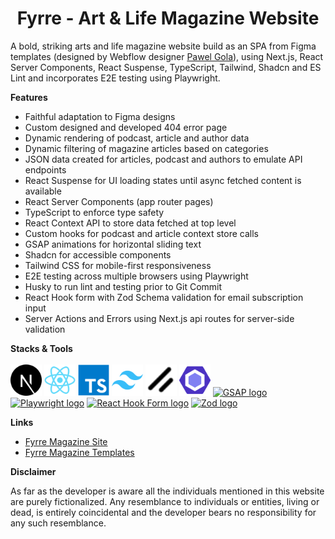 <div align="center">

<h1>Fyrre - Art & Life Magazine Website</h1>

</div>

A bold, striking arts and life magazine website build as an SPA from Figma templates (designed by Webflow designer <a target="_blank" rel="noopener noreferrer" href="https://www.figma.com/@pawelgola">Pawel Gola</a>), using Next.js, React Server Components, React Suspense, TypeScript, Tailwind, Shadcn and ES Lint and incorporates E2E testing using Playwright.

<strong>Features</strong>
- Faithful adaptation to Figma designs
- Custom designed and developed 404 error page
- Dynamic rendering of podcast, article and author data
- Dynamic filtering of magazine articles based on categories
- JSON data created for articles, podcast and authors to emulate API endpoints
- React Suspense for UI loading states until async fetched content is available
- React Server Components (app router pages)
- TypeScript to enforce type safety
- React Context API to store data fetched at top level
- Custom hooks for podcast and article context store calls
- GSAP animations for horizontal sliding text
- Shadcn for accessible components
- Tailwind CSS for mobile-first responsiveness
- E2E testing across multiple browsers using Playwright
- Husky to run lint and testing prior to Git Commit
- React Hook form with Zod Schema validation for email subscription input
- Server Actions and Errors using Next.js api routes for server-side validation

<strong>Stacks & Tools</strong>
<br>
<br>
<a target="_blank" rel="noopener noreferrer" href="https://github.com/devicons/devicon/blob/master/icons/nextjs/nextjs-original.svg"><img src="https://github.com/devicons/devicon/blob/master/icons/nextjs/nextjs-original.svg" alt="nextjs logo" width="50" height="50" style="max-width:100%;"></a>
<a target="_blank" rel="noopener noreferrer" href="https://github.com/devicons/devicon/blob/master/icons/react/react-original.svg"><img src="https://github.com/devicons/devicon/blob/master/icons/react/react-original.svg" alt="react logo" width="50" height="50" style="max-width:100%;"></a>
<a target="_blank" rel="noopener noreferrer" href="https://github.com/devicons/devicon/blob/master/icons/typescript/typescript-original.svg"><img src="https://github.com/devicons/devicon/blob/master/icons/typescript/typescript-original.svg" alt="TypeScript logo" width="50" height="50" style="max-width:100%;"></a>
<a target="_blank" rel="noopener noreferrer" href="https://github.com/devicons/devicon/blob/master/icons/tailwindcss/tailwindcss-plain.svg"><img src="https://github.com/devicons/devicon/blob/master/icons/tailwindcss/tailwindcss-plain.svg" alt="Tailwind logo" width="50" height="50" style="max-width:100%;"></a>
<a target="_blank" rel="noopener noreferrer" href="https://github.com/shadcn-ui/ui/blob/main/apps/www/public/favicon-32x32.png"><img src="https://github.com/shadcn-ui/ui/blob/main/apps/www/public/favicon-32x32.png" alt="Shadcn logo" width="50" height="50" style="max-width:100%;"></a>
<a target="_blank" rel="noopener noreferrer" href="https://github.com/devicons/devicon/blob/master/icons/eslint/eslint-original.svg"><img src="https://github.com/devicons/devicon/blob/master/icons/eslint/eslint-original.svg" alt="ES Lint logo" width="50" height="50" style="max-width:100%;"></a>
<a target="_blank" rel="noopener noreferrer" href="https://avatars.githubusercontent.com/u/2386673?s=200&v=4"><img src="https://avatars.githubusercontent.com/u/2386673?s=200&v=4" alt="GSAP logo" width="50" height="50" style="max-width:100%;"></a>
<a target="_blank" rel="noopener noreferrer" href="https://playwright.dev/img/playwright-logo.svg"><img src="https://playwright.dev/img/playwright-logo.svg" alt="Playwright logo" width="50" height="50" style="max-width:100%;"></a>
<a target="_blank" rel="noopener noreferrer" href="https://avatars.githubusercontent.com/u/53986236?s=280&v=4"><img src="https://avatars.githubusercontent.com/u/53986236?s=280&v=4" alt="React Hook Form logo" width="50" height="50" style="max-width:100%;"></a>
<a target="_blank" rel="noopener noreferrer" href="https://zod.dev/logo.svg"><img src="https://zod.dev/logo.svg" alt="Zod logo" width="50" height="50" style="max-width:100%;"></a>

<strong>Links</strong>
- <a target="_blank" rel="noopener noreferrer" href="https://fyrre-magazine.vercel.app/">Fyrre Magazine Site</a>
- <a target="_blank" rel="noopener noreferrer" href="https://www.figma.com/community/file/1136023191939170511/fyrre-magazine-website-webflow-template">Fyrre Magazine Templates</a>

<strong>Disclaimer</strong>

As far as the developer is aware all the individuals mentioned in this website are purely fictionalized. Any resemblance to individuals or entities, living or dead, is entirely coincidental and the developer bears no responsibility for any such resemblance. 
